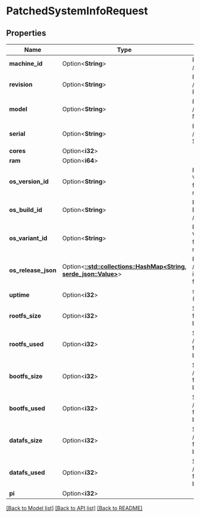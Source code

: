 # PatchedSystemInfoRequest

## Properties

Name | Type | Description | Notes
------------ | ------------- | ------------- | -------------
**machine_id** | Option<**String**> | Populated from /etc/machine-id | [optional]
**revision** | Option<**String**> | Populated from /proc/cpuinfo REVISION | [optional]
**model** | Option<**String**> | Populated from /proc/cpuinfo MODEL | [optional]
**serial** | Option<**String**> | Populated from /proc/cpuinfo SERIAL | [optional]
**cores** | Option<**i32**> |  | [optional]
**ram** | Option<**i64**> |  | [optional]
**os_version_id** | Option<**String**> | PrintNanny OS VERSION_ID from /etc/os-release | [optional]
**os_build_id** | Option<**String**> | PrintNanny OS BUILD_ID from /etc/os-release | [optional]
**os_variant_id** | Option<**String**> | PrintNanny OS VARIANT_ID from /etc/os-release | [optional]
**os_release_json** | Option<[**::std::collections::HashMap<String, serde_json::Value>**](serde_json::Value.md)> | Full contents of /etc/os-release in key:value format | [optional]
**uptime** | Option<**i32**> | system uptime (in seconds) | [optional]
**rootfs_size** | Option<**i32**> | Size of /dev/root filesystem in bytes | [optional]
**rootfs_used** | Option<**i32**> | Space used in /dev/root filesystem in bytes | [optional]
**bootfs_size** | Option<**i32**> | Size of /dev/mmcblk0p1 filesystem in bytes | [optional]
**bootfs_used** | Option<**i32**> | Space used in /dev/mmcblk0p1 filesystem in bytes | [optional]
**datafs_size** | Option<**i32**> | Size of /dev/mmcblk0p4 filesystem in bytes | [optional]
**datafs_used** | Option<**i32**> | Space used in /dev/mmcblk0p4 filesystem in bytes | [optional]
**pi** | Option<**i32**> |  | [optional]

[[Back to Model list]](../README.md#documentation-for-models) [[Back to API list]](../README.md#documentation-for-api-endpoints) [[Back to README]](../README.md)


